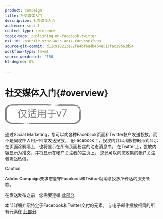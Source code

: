 ```yaml
---
product: campaign
title: 社交媒体入门
description: 社交媒体入门
audience: social
content-type: reference
topic-tags: publishing-on-facebook-twitter
exl-id: 263e5ffe-9302-4823-a814-fdc955e3f90a
source-git-commit: d11c918213e72fe4bf6adb464e516fac19b63d54
workflow-type: tm+mt
source-wordcount: '150'
ht-degree: 0%

---
```


# 社交媒体入门{#overview}

![](../../assets/v7-only.svg)

通过Social Marketing，您可以向各种Facebook页面和Twitter帐户发送投放，而不是向收件人用户档案发送投放。 在Facebook上，投放内容以出版物的形式显示在页面涂鸦墙上，也将显示在所有页面粉丝的动态消息中。 在Twitter上，投放内容显示为推文，并将显示在帐户关注者的主页上。 您还可以向您收集的帐户关注者发送私信。

>[!CAUTION]
>
>Adobe Campaign要求您遵守Facebook和Twitter就消息投放所传达的服务条款。
>
>在发送发布之前，您需要遵循 [此部分](../../social/using/starting-workflows.md).

本节详细介绍特定于Facebook和Twitter交付的元素。 与电子邮件投放相同的所有元素在 [此部分](../../delivery/using/about-email-channel.md).
